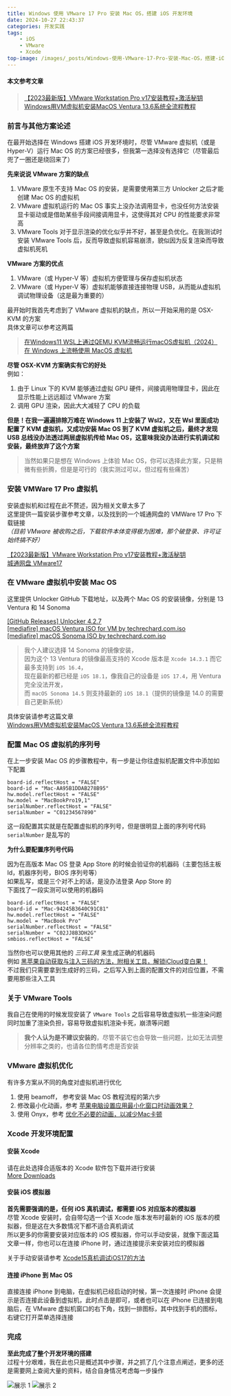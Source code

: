 ```yaml
---
title: Windows 使用 VMware 17 Pro 安装 Mac OS，搭建 iOS 开发环境
date: 2024-10-27 22:43:37
categories: 开发实践
tags: 
    - iOS
    - VMware
    - Xcode
top-image: /images/_posts/Windows-使用-VMware-17-Pro-安装-Mac-OS，搭建-iOS-开发环境/top-img.png
---
```


#### 本文参考文章

> [【2023最新版】VMware Workstation Pro v17安装教程+激活秘钥](https://zhuanlan.zhihu.com/p/663874133)  
> [Windows用VM虚拟机安装MacOS Ventura 13.6系统全流程教程](https://zhuanlan.zhihu.com/p/658521465)  

### 前言与其他方案论述

在最开始选择在 Windows 搭建 iOS 开发环境时，尽管 VMware 虚拟机（或是 Hyper-V）运行 Mac OS 的方案已经很多，但我第一选择没有选择它（尽管最后兜了一圈还是绕回来了）

**先来说说 VMware 方案的缺点**  
1. VMware 原生不支持 Mac OS 的安装，是需要使用第三方 Unlocker 之后才能创建 Mac OS 的虚拟机
2. VMware 虚拟机运行的 Mac OS 事实上没办法调用显卡，也没任何方法安装显卡驱动或是借助某些手段间接调用显卡，这使得其对 CPU 的性能要求非常高
3. VMware Tools 对于显示渲染的优化似乎并不好，甚至是负优化。在我测试时安装 VMware Tools 后，反而导致虚拟机容易崩溃，貌似因为反复渲染而导致虚拟机死机

**VMware 方案的优点**
1. VMware（或 Hyper-V 等）虚拟机方便管理与保存虚拟机状态
2. VMware（或 Hyper-V 等）虚拟机能够直接连接物理 USB，从而能从虚拟机调试物理设备（这是最为重要的）

最开始时我首先考虑到了 VMware 虚拟机的缺点，所以一开始采用的是 OSX-KVM 的方案  
具体文章可以参考这两篇  

> [在Windows11 WSL上通过QEMU KVM流畅运行macOS虚拟机（2024）](https://classsoft.net/archives/Smoothly-run-macOS-VMs-on-Windows10--with-WSL-and-QEMU-KVM.html)  
> [在 Windows 上流畅使用 MacOS 虚拟机](https://blog.hal.wang/7afa8fc1/)


**尽管 OSX-KVM 方案确实有它的好处**  
例如：  
1. 由于 Linux 下的 KVM 能够通过虚拟 GPU 硬件，间接调用物理显卡，因此在显示性能上远远超过 VMware 方案
2. 调用 GPU 渲染，因此大大减轻了 CPU 的负载

**但是！在我一遍遍排除万难在 Windows 11 上安装了 Wsl2，又在 Wsl 里面成功配置了 KVM 虚拟机，又成功安装 Mac OS 到了 KVM 虚拟机之后，最终才发现 USB 总线没办法透过两层虚拟机传给 Mac OS，这意味我没办法进行实机调试和安装，最终放弃了这个方案**

> 当然如果只是想在 Windows 上体验 Mac OS，你可以选择此方案，只是稍微有些折腾，但是是可行的（我实测过可以，但过程有些痛苦）

### 安装 VMWare 17 Pro 虚拟机

安装虚拟机和过程在此不赘述，因为相关文章太多了  
这里提供一篇安装步骤参考文章，以及找到的一个城通网盘的 VMWare 17 Pro 下载链接  
*（目前 VMware 被收购之后，下载软件本体变得极为困难，那个破登录、许可证始终搞不好）*  

[【2023最新版】VMware Workstation Pro v17安装教程+激活秘钥](https://zhuanlan.zhihu.com/p/663874133)  
[城通网盘 VMware17](https://545c.com/d/7369060-52756935-0f8a8d)  

### 在 VMware 虚拟机中安装 Mac OS

这里提供 Unlocker GitHub 下载地址，以及两个 Mac OS 的安装镜像，分别是 13 Ventura 和 14 Sonoma  

[[GitHub Releases] Unlocker 4.2.7](https://github.com/DrDonk/unlocker/releases)  
[[mediafire] macOS Ventura ISO for VM by techrechard.com.iso](https://download2390.mediafire.com/6nv18jgzbzkgFHkjejBmYTrFY2R_m_oOB0jswGjQK5WXIa_CPxyeYYiwCxgB3KynQxb0JySfjwrqWEgQpJqIoKvLky_bdcZnOCIdNzCBjo_-7Fqo6yCD0bHjszxpmK1PFFfWGgxSJ4hgB8SsJMlKaGPaLW3Aw4a8i3jNj0jrju52EF4W/dcji26zay7s3p8r/macOS+Ventura+ISO+for+VM+by+techrechard.com.iso)  
[[mediafire] macOS Sonoma ISO by techrechard.com.iso](https://download2438.mediafire.com/0xh6gfoh7vdgDbb5RDXM-9hY8glz8qexIGeY3iurbafC0yfjOxEqCo3JwOmmgwv5TQekTAydtanpqBzRCshZLjvCscoq9RL5hmHMYLotXYddqxQ8Pbw28ejhAeE5abz8659XyJBBO8McEa8XR0t2XTgsJdo_0m412uQ2c7zjuTOJ/vku90kjifs1fmu0/macOS+Sonoma+ISO+by+techrechard.com.iso)  

> 我个人建议选择 14 Sonoma 的镜像安装，  
> 因为这个 13 Ventura 的镜像最高支持的 Xcode 版本是 `Xcode 14.3.1` 而它最多支持到 `iOS 16.4`，  
> 现在最新的都已经是 `iOS 18.1`，像我自己的设备是 `iOS 17.4`，用 Ventura 完全没法开发，  
> 而 `macOS Sonoma 14.5` 则支持最新的 `iOS 18.1`（提供的镜像是 14.0 的需要自己更新系统）  

具体安装请参考这篇文章  
[Windows用VM虚拟机安装MacOS Ventura 13.6系统全流程教程](https://zhuanlan.zhihu.com/p/658521465)

### 配置 Mac OS 虚拟机的序列号

在上一步安装 Mac OS 的步骤教程中，有一步是让你往虚拟机配置文件中添加如下配置
```
board-id.reflectHost = "FALSE"
board-id = "Mac-AA95B1DDAB278B95" 
hw.model.reflectHost = "FALSE" 
hw.model = "MacBookPro19,1" 
serialNumber.reflectHost = "FALSE" 
serialNumber = "C01234567890"
```
这一段配置其实就是在配置虚拟机的序列号，但是很明显上面的序列号代码 `serialNumber` 是乱写的

**为什么要配置序列号代码**  

因为在高版本 Mac OS 登录 App Store 的时候会验证你的机器码（主要包括主板 Id，机器序列号，BIOS 序列号等）  
如果乱写，或是三个对不上的话，是没办法登录 App Store 的  
下面找了一段实测可以使用的机器码

```
board-id.reflectHost = "FALSE"
board-id = "Mac-94245B3640C91C81"
hw.model.reflectHost = "FALSE"
hw.model = "MacBook Pro"
serialNumber.reflectHost = "FALSE"
serialNumber = "C02JJ8B3DH2G"
smbios.reflectHost = "FALSE"
```

当然你也可以使用其他的 *三码工具* 来生成正确的机器码  
例如 [黑苹果自动获取与注入三码的方法，附相关工具，解锁iCloud变白果！](https://blog.csdn.net/Z17362251225/article/details/125891385)  
不过我们只需要拿到生成好的三码，之后写入到上面的配置文件的对应位置，不需要用那些注入工具

### 关于 VMware Tools

我自己在使用的时候发现安装了 `VMware Tools` 之后容易导致虚拟机一些渲染问题  
同时加重了渲染负担，容易导致虚拟机渲染卡死，崩溃等问题  

> **我个人认为是不建议安装的**，尽管不装它也会导致一些问题，比如无法调整分辨率之类的，也请各位酌情考虑是否安装  

### VMware 虚拟机优化

有许多方案从不同的角度对虚拟机进行优化

1. 使用 beamoff， 参考安装 Mac OS 教程流程的第六步
2. 修改最小化动画，参考 [苹果电脑设置应用最小化窗口时动画效果？](https://jingyan.baidu.com/article/3aed632e64f485311180910f.html)
3. 使用 Onyx，参考 [优化不必要的动画，以减少Mac卡顿](https://blog.csdn.net/Deng_Xian_Sheng/article/details/124533828)

### Xcode 开发环境配置

#### 安装 Xcode

请在此处选择合适版本的 Xcode 软件包下载并进行安装  
[More Downloads](https://developer.apple.com/download/all/)

#### 安装 iOS 模拟器

**首先需要强调的是，任何 iOS 真机调试，都需要 iOS 对应版本的模拟器**  
尽管 Xcode 安装时，会自带勾选一个该 Xcode 版本发布时最新的 iOS 版本的模拟器，但是这在大多数情况下都不适合真机调试  
所以更多的你需要安装对应版本的 iOS 模拟器，你可以手动安装，就像下面这篇文章一样，你也可以在连接 iPhone 时，通过连接提示来安装对应的模拟器  

关于手动安装请参考 [Xcode15真机调试iOS17的方法](https://blog.csdn.net/RreamigOfGirls/article/details/138581052)

#### 连接 iPhone 到 Mac OS

直接连接 iPhone 到电脑，在虚拟机已经启动的时候，第一次连接时 iPhone 会提示是否连接此设备到虚拟机，此时点击是即可，或者也可以在 iPhone 已连接到电脑后，在 VMware 虚拟机窗口的右下角，找到一排图标，其中找到手机的图标，右键它打开菜单选择连接

### 完成

**至此完成了整个开发环境的搭建**  
过程十分艰难，我在此也只是概述其中步骤，并之抓了几个注意点阐述，更多的还是需要网上查阅大量的资料，结合自身情况考虑每一步操作

![展示 1](/images/_posts/Windows-使用-VMware-17-Pro-安装-Mac-OS，搭建-iOS-开发环境/1.png "属性")
![展示 2](/images/_posts/Windows-使用-VMware-17-Pro-安装-Mac-OS，搭建-iOS-开发环境/2.png "Xcode 连接 iPhone")

